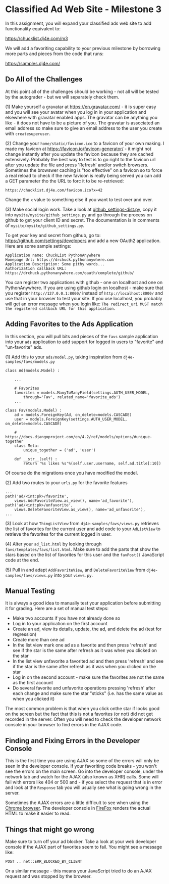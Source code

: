 Classified Ad Web Site - Milestone 3
====================================

In this assignment, you will expand your classified ads web site to add functionality
equivalent to:

https://chucklist.dj4e.com/m3

We will add a favoriting capability to your previous milestone by borrowing more parts and pieces from the code that runs:

https://samples.dj4e.com/

Do All of the Challenges
------------------------

At this point all of the challenges should be working - not all will be tested
by the autograder - but we will separately check them.

(1) Make yourself a gravatar at https://en.gravatar.com/ - it is super easy and you will see your
avatar when you log in in your application and elsewhere with gravatar enabled apps. The gravatar can be
anything you like - it does not have to be a picture of you.  The gravatar is associated an email address
so make sure to give an email address to the user you create with `createsuperuser`.

(2) Change your `home/static/favicon.ico` to a favicon of your own making.   I made my favicon
at https://favicon.io/favicon-generator/ - it might not change instantly after you update the favicon
because they are cached extensively.   Probably the best way to test is to go right to the favicon url
after you update the file and press 'Refresh' and/or switch browsers.  Sometimes the browswer caching
is "too effective" on a favicon so to force a real reload to check if the new favicon is really being served
you can add a GET parameter tho the URL to forc it to be re-retrieved:

    https://chucklist.dj4e.com/favicon.ico?x=42

Change the `x` value to something else if you want to test over and over.

(3) Make social login work.  Take a look at
<a href="https://github.com/csev/dj4e-samples/blob/main/dj4e-samples/github_settings-dist.py" target="_blank">
github_settings-dist.py</a>, copy it into
`mysite/mysite/github_settings.py` and go through the process on github to get your client ID and
secret.   The documentation is in comments of `mysite/mysite/github_settings.py`.

To get your key and secret from github, go to:
<a href="https://github.com/settings/developers" target="_blank">https://github.com/settings/developers</a>
and add a new OAuth2 application.  Here are some sample settings:

    Application name: ChuckList PythonAnywhere
    Homepage Url: https://drchuck.pythonanywhere.com
    Application Description: Some pithy words...
    Authorization callback URL: https://drchuck.pythonanywhere.com/oauth/complete/github/
   
You can register two applications with github - one on localhost and one on PythonAnywhere.  If you are
using github login on localhost - make sure that you register `http://127.0.0.1:8000/` instead
of `http://localhost:8000/` and use that in your browser to test your site.  If you
use localhost, you probably will get an error message when you login like:
`The redirect_uri MUST match the registered callback URL for this application.`


Adding Favorites to the Ads Application
-----------------------------------------

In this section, you will pull bits and pieces of the `favs` sample application
into your `ads` application to add support for logged in users to "favorite" and "un-favorite"
ads.

(1) Add this to your `ads/model.py`, taking inspiration from `dj4e-samples/favs/models.py`

    class Ad(models.Model) :

        ...

        # Favorites
        favorites = models.ManyToManyField(settings.AUTH_USER_MODEL,
            through='Fav', related_name='favorite_ads')
        ...

    class Fav(models.Model) :
        ad = models.ForeignKey(Ad, on_delete=models.CASCADE)
        user = models.ForeignKey(settings.AUTH_USER_MODEL, on_delete=models.CASCADE)

        # https://docs.djangoproject.com/en/4.2/ref/models/options/#unique-together
        class Meta:
            unique_together = ('ad', 'user')

        def __str__(self) :
            return '%s likes %s'%(self.user.username, self.ad.title[:10])

Of course do the migrations once you have modified the model.

(2) Add two routes to your `urls.py` for the favorite features

    ...
    path('ad/<int:pk>/favorite',
        views.AddFavoriteView.as_view(), name='ad_favorite'),
    path('ad/<int:pk>/unfavorite',
        views.DeleteFavoriteView.as_view(), name='ad_unfavorite'),
    ...

(3) Look at how `ThingListView` from `dj4e-samples/favs/views.py`
retrieves the list of favorites for the current user and add code
to your `AdListView` to retrieve the favorites for the current logged in user.

(4) Alter your `ad_list.html` by looking through `favs/templates/favs/list.html`.  Make sure to add the
parts that show the stars based on the list of favorites for this user and the `favPost()` JavaScript
code at the end.

(5) Pull in and adapt `AddFavoriteView`, and `DeleteFavoriteView`
from `dj4e-samples/favs/views.py` into your `views.py`.

Manual Testing
--------------

It is always a good idea to manually test your application before submitting it for grading.  Here
are a set of manual test steps:

* Make two accounts if you have not already done so
* Log in to your application on the first account
* Create an ad, view its details, update, the ad, and delete the ad (test for regression)
* Create more than one ad
* In the list view mark one ad as a favorite and then press 'refresh' and see if the star is the same
after refresh as it was when you clicked on the star
* In the list view unfavorite a favorited ad and then press 'refresh' and see if the star is the same
after refresh as it was when you clicked on the star
* Log in on the second account - make sure the favorites are not the same as the first account
* Do several favorite and unfavorite operations pressing 'refresh' after each change and make sure
the star "sticks" (i.e. has the same value as when you clicked it)

The most common problem is that when you click onthe star if looks good on the screen but the
fact that this is not a favorites (or not) did not get recorded in the server.
Often you will need to check the developer network console in your browser to find errors
in the AJAX code.


Finding and Fixing Errors in the Developer Console
--------------------------------------------------

This is the first time you are using AJAX so some of the errors will only be seen in the developer
console.  If your favoriting code breaks - you won't see the errors on the main screen.  Go into the
developer console, under the network tab and watch for the AJAX (also known as XHR) calls.  Some will
fail with errors like 404 or 500 and - if you select the request that is in error and look at
the `Response` tab you will usually see what is going wrong in the server.

Sometimes the AJAX errors are a little difficult to see when 
using the <a href="dj4e_ads3/error_in_chrome.png" target="_blank">Chrome browser</a>.
The developer console in <a href="dj4e_ads3/error_in_firefox.png" target="_blank">FireFox</a>
renders the actual HTML to make it easier to read.


Things that might go wrong
--------------------------

Make sure to turn off your ad blocker.  Take a look at your web developer console if the AJAX part 
of favorites seem to fail.  You might see a message like:

    POST .. net::ERR_BLOCKED_BY_CLIENT

Or a similar message - this means your JavaScript tried to do an AJAX
request and was stopped by the browser.
